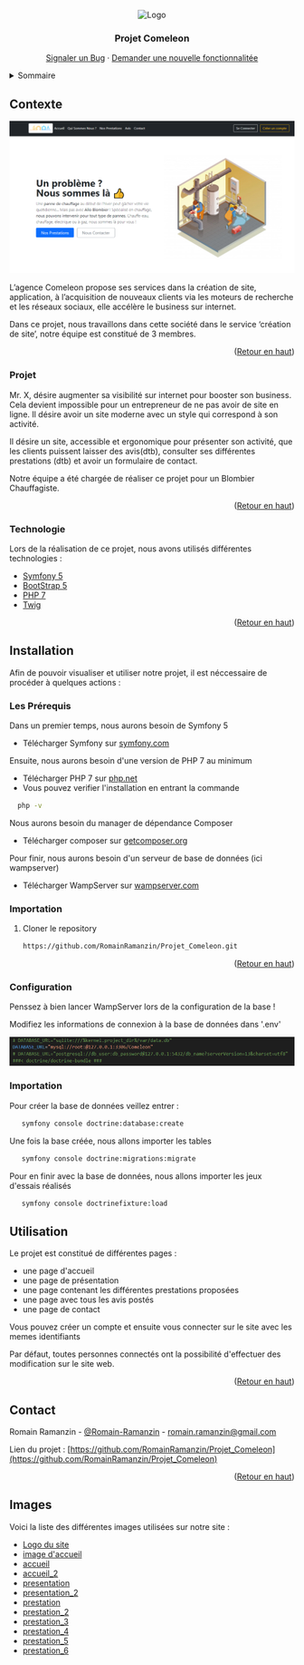 <div id="top"></div>

<!-- PROJECT LOGO -->
<br />
<div align="center">
    <img src="https://t3.ftcdn.net/jpg/01/37/37/10/240_F_137371088_fgyexgp5eh97Ds4BVgVxZULaFgbLBIjh.jpg" alt="Logo" width="120">

  <h3 align="center">Projet Comeleon</h3>

  <p align="center">
    <a href="https://github.com/RomainRamanzin/Projet_Comeleon/issues">Signaler un Bug</a>
    ·
    <a href="https://github.com/RomainRamanzin/Projet_Comeleon/issues">Demander une nouvelle fonctionnalitée</a>
  </p>
</div>



<!-- TABLE OF CONTENTS -->
<details>
  <summary>Sommaire</summary>
  <ol>
    <li>
      <a href="#Presentation">Présentation</a>
      <ul>
        <li><a href="#Contexte">Contexte</a></li>
        <li><a href="#Projet">Projet</a></li>
	<li><a href="#Technologie">Technologies Utilisées</a></li>
      </ul>
    </li>
    <li>
      <a href="#Installation">Installation</a>
      <ul>
        <li><a href="#Prerequis">Les Prérequis</a></li>
        <li><a href="#Importation">Importation du projet</a></li>
        <li><a href="#Configuration">Configuration</a></li>
        <li><a href="#Importation">Importer la base de données</a></li>
      </ul>
    </li>
    <li><a href="#Utilisation">Utilisation</a></li>
    <li><a href="#contact">Contact</a></li>
    <li><a href="#Images">Les Images</a></li>
  </ol>
</details>



<!-- Contexte -->
## Contexte

![Fichier de config](Images/accueil.png)

L’agence Comeleon propose ses services dans la création de site, application, à l’acquisition de nouveaux clients via les moteurs de recherche et les réseaux sociaux, elle accélère le business sur internet.

Dans ce projet, nous travaillons dans cette société dans le service ‘création de site’, notre équipe est constitué de 3 membres.

<p align="right">(<a href="#top">Retour en haut</a>)</p>



### Projet

Mr. X, désire augmenter sa visibilité sur internet pour booster son business. Cela devient impossible pour un entrepreneur de ne pas avoir de site en ligne.
Il désire avoir un site moderne avec un style qui correspond à son activité.

Il désire un site, accessible et ergonomique pour présenter son activité, que les clients puissent laisser des avis(dtb), consulter ses différentes prestations (dtb) et avoir un formulaire de contact. 

Notre équipe a été chargée de réaliser ce projet pour un Blombier Chauffagiste.

<p align="right">(<a href="#top">Retour en haut</a>)</p>


### Technologie

Lors de la réalisation de ce projet, nous avons utilisés différentes technologies :

* [Symfony 5](https://symfony.com/)
* [BootStrap 5](https://getbootstrap.com/)
* [PHP 7](https://www.php.net/)
* [Twig](https://twig.symfony.com/)

<p align="right">(<a href="#top">Retour en haut</a>)</p>


<!-- Installation -->
## Installation

Afin de pouvoir visualiser et utiliser notre projet, il est néccessaire de procéder à quelques actions :

### Les Prérequis

Dans un premier temps, nous aurons besoin de Symfony 5 

* Télécharger Symfony sur [symfony.com](https://symfony.com/download)


Ensuite, nous aurons besoin d'une version de PHP 7 au minimum

* Télécharger PHP 7 sur [php.net](https://www.php.net/downloads)
* Vous pouvez verifier l'installation en entrant la commande 
```sh
  php -v 
  ```


Nous aurons besoin du manager de dépendance Composer

* Télécharger composer sur [getcomposer.org](https://getcomposer.org/download/)

Pour finir, nous aurons besoin d'un serveur de base de données (ici wampserver)
* Télécharger WampServer sur [wampserver.com](https://www.wampserver.com/)


### Importation

1. Cloner le repository
   ```sh
   https://github.com/RomainRamanzin/Projet_Comeleon.git
   ```

<p align="right">(<a href="#top">Retour en haut</a>)</p>


### Configuration

Penssez à bien lancer WampServer lors de la configuration de la base !

Modifiez les informations de connexion à la base de données dans '.env'

![Fichier de config](Images/config_bdd.png)

### Importation

Pour créer la base de données veillez entrer :

```sh
   symfony console doctrine:database:create
```

Une fois la base créée, nous allons importer les tables

```sh
   symfony console doctrine:migrations:migrate
```

Pour en finir avec la base de données, nous allons importer les jeux d'essais réalisés

```sh
   symfony console doctrinefixture:load
```


<!-- Utilisation -->
## Utilisation

Le projet est constitué de différentes pages :

* une page d'accueil 
* une page de présentation
* une page contenant les différentes prestations proposées
* une page avec tous les avis postés
* une page de contact


Vous pouvez créer un compte et ensuite vous connecter sur le site avec les memes identifiants

Par défaut, toutes personnes connectés ont la possibilité d'effectuer des modification sur le site web.

<p align="right">(<a href="#top">Retour en haut</a>)</p>


<!-- CONTACT -->
## Contact

Romain Ramanzin - [@Romain-Ramanzin](https://www.linkedin.com/in/romain-ramanzin-051698202/) - romain.ramanzin@gmail.com

Lien du projet : [https://github.com/RomainRamanzin/Projet_Comeleon](https://github.com/RomainRamanzin/Projet_Comeleon)

<p align="right">(<a href="#top">Retour en haut</a>)</p>

## Images

Voici la liste des différentes images utilisées sur notre site :

* [Logo du site](https://t3.ftcdn.net/jpg/01/37/37/10/240_F_137371088_fgyexgp5eh97Ds4BVgVxZULaFgbLBIjh.jpg)
* [image d'accueil](https://image.freepik.com/vecteurs-libre/composition-isometrique-pour-fixation-fuites-chaudiere_1284-17770.jpg)
* [accueil](https://www.raquin-duchon.com/wp-content/uploads/photo-plombier.jpg)
* [accueil_2](https://storage.googleapis.com/assets-monsite-medias/monsitemoncommerce.com-la-plomberie-longonienne/2020/11/3a47bf1a-istock-5170613592.jpg)
* [presentation](https://www.schneider-cie.fr/wp-content/uploads/2021/06/plombier-chauffagiste-schneider-et-cie-1024x576.jpg)
* [presentation_2](https://media.istockphoto.com/vectors/-vector-id1227491350?k=20&m=1227491350&s=612x612&w=0&h=KGs6RK_ElbXLAkILhh_tOzoVK45U5Lem2LYgUo9uUz8=)
* [prestation](https://www.a2depannages.fr/docs/chauffage/chauffagiste-taverny-95-val-d-oise.jpg)
* [prestation_2](https://www.yesss-fr.com/assets/pics/produits/Plomberie.jpg)
* [prestation_3](https://www.resoconfort.fr/content/uploads/sites/7/2019/06/shutterstock_655155613-e1560518056689-1024x519.jpg)
* [prestation_4](https://static.vecteezy.com/ti/vecteur-libre/p1/2163534-pollution-de-la-riviere-avec-les-eaux-usees-de-l-usine-jeter-les-dechets-dans-l-eau-contamination-de-l-eau-potable-vectoriel.jpg)
* [prestation_5](https://thermozassainissement.fr/wp-content/uploads/2021/03/Thermoz-assainissement-inspection-camera-canalisation.jpg)
* [prestation_6](https://static.vecteezy.com/ti/vecteur-libre/p1/3146817-le-inondation-a-inonde-la-ville-gratuit-vectoriel.jpg)



